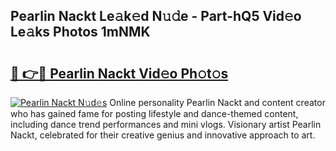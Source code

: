 ## Pearlin Nackt Le𝚊k𝚎d N𝚞𝚍e - Part-hQ5 Vid𝚎o Le𝚊ks Photos 1mNMK

# <h2><a href="http://fbaif6t.evod.top/?m=Pearlin+Nackt">🔗 👉🔴 Pearlin Nackt Vid𝚎o Ph𝚘t𝚘s</a></h2>

[![Pearlin Nackt N𝚞d𝚎s](https://i.imgur.com/8V9OHl7.gif)](http://fbaif6t.evod.top/?m=Pearlin+Nackt)
Online personality Pearlin Nackt and content creator who has gained fame for posting lifestyle and dance-themed content, including dance trend performances and mini vlogs. Visionary artist Pearlin Nackt, celebrated for their creative genius and innovative approach to art. 

